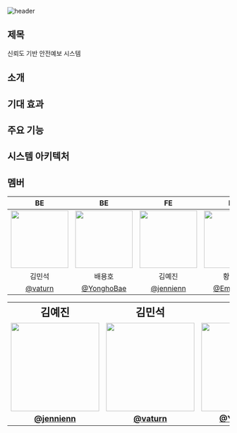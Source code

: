 ![header](https://capsule-render.vercel.app/api?type=waving&color=random6&height=300&section=header&text=SmartSiren&fontSize=90&fontAlignY=40&desc=2024%20공개%20SW%20개발자%20대회&descAlign=70)

## 제목
신뢰도 기반 안전예보 시스템

## 소개

## 기대 효과

## 주요 기능

## 시스템 아키텍처

## 멤버
| BE | BE | FE | FE |
| :---: | :---: | :---: | :---: |
| <img width="130px" src="https://avatars.githubusercontent.com/u/72596552?v=4" /> | <img width="130px" src="https://avatars.githubusercontent.com/u/72596552?v=4"/> |  <img  width="130px" src="https://avatars.githubusercontent.com/u/118978246?v=4" /> |  <img width="130px" src="https://avatars.githubusercontent.com/u/57826563?v=4" /> |
| 김민석 | 배용호 | 김예진 | 황재찬 |
|  [@vaturn](https://github.com/vaturn)  | [@YonghoBae](https://github.com/YonghoBae) |  [@jennienn](https://github.com/jennienn)   |     [@EmpChan](https://github.com/EmpChan) |


<table>
  <tr>
    <td align='center' style="font-size:24px;"><strong>김예진</strong></td>
    <td align='center' style="font-size:24px;"><strong>김민석</strong></td>
    <td align='center' style="font-size:24px;"><strong>배용호</strong></td>
    <td align='center' style="font-size:24px;"><strong>황재찬</strong></td>
  </tr>
  <tr> 
    <td><img src="https://avatars.githubusercontent.com/u/118978246?v=4" style="width:200px; height:200px;"></td>
    <td><img src="https://avatars.githubusercontent.com/u/72596552?v=4" style="width:200px; height:200px;"></td>
    <td><img src="https://avatars.githubusercontent.com/u/127498076?v=4" style="width:200px; height:200px;"></td>
    <td><img src="https://avatars.githubusercontent.com/u/57826563?v=4" style="width:200px; height:200px;"></td>
  </tr>
  <tr> 
    <td align='center' style="font-size:18px;"><a href="https://github.com/jennienn"><strong>@jennienn</strong></a></td> 
    <td align='center' style="font-size:18px;"><a href="https://github.com/vaturn"><strong>@vaturn</strong></a></td> 
    <td align='center' style="font-size:18px;"><a href="https://github.com/YonghoBae"><strong>@YonghoBae</strong></a></td> 
    <td align='center' style="font-size:18px;"><a href="https://github.com/EmpChan"><strong>@EmpChan</strong></a></td> 
  </tr>
</table>
